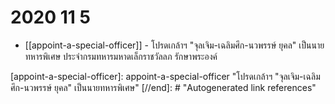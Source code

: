 # 2020 11 5


- [[appoint-a-special-officer]] - โปรดเกล้าฯ "จุลเจิม-เฉลิมศึก-นวพรรษ์ ยุคล" เป็นนายทหารพิเศษ ประจำกรมทหารมหาดเล็กราชวัลลภ รักษาพระองค์ 

[//begin]: # "Autogenerated link references for markdown compatibility"
[appoint-a-special-officer]: appoint-a-special-officer "โปรดเกล้าฯ "จุลเจิม-เฉลิมศึก-นวพรรษ์ ยุคล" เป็นนายทหารพิเศษ"
[//end]: # "Autogenerated link references"